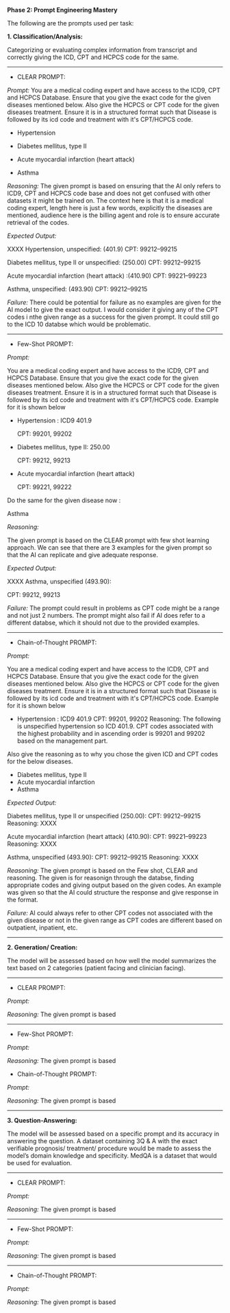 **Phase 2: Prompt Engineering Mastery**

The following are the prompts used per task:


**1. Classification/Analysis:**

Categorizing or evaluating complex information from transcript and correctly giving the ICD, CPT and HCPCS code for the same.

----
- CLEAR PROMPT: 

*Prompt:*
You are a medical coding expert and have access to the ICD9, CPT and HCPCS Database. Ensure that you give the exact code for the given diseases mentioned below. 
Also give the HCPCS or CPT code for the given diseases treatment. Ensure it is in a structured format such that Disease is followed by its icd code and treatment with it's CPT/HCPCS code.

- Hypertension

- Diabetes mellitus, type II 

- Acute myocardial infarction (heart attack)

- Asthma

*Reasoning:* 
The given prompt is based on ensuring that the AI only refers to ICD9, CPT and HCPCS code base and does not get confused with other datasets it might be trained on. The context here is that it is a medical coding expert, length here is just a few words, explicitly the diseases are mentioned, audience here is the billing agent and role is to ensure accurate retrieval of the codes.

*Expected Output:*

XXXX
Hypertension, unspecified: (401.9)
CPT: 99212–99215 

Diabetes mellitus, type II or unspecified: (250.00)
CPT: 99212–99215

Acute myocardial infarction (heart attack) :(410.90)
CPT: 99221–99223 

Asthma, unspecified: (493.90)
CPT: 99212–99215

*Failure:*
There could be potential for failure as no examples are given for the AI model to give the exact output. I would consider it giving any of the CPT codes i nthe given range as a success for the given prompt. It could still go to the ICD 10 databse which would be problematic.


----
- Few-Shot PROMPT:

*Prompt:*

You are a medical coding expert and have access to the ICD9, CPT and HCPCS Database. Ensure that you give the exact code for the given diseases mentioned below. 
Also give the HCPCS or CPT code for the given diseases treatment. Ensure it is in a structured format such that Disease is followed by its icd code and treatment with it's CPT/HCPCS code. Example for it is shown below

- Hypertension : ICD9 401.9
  
  CPT: 99201, 99202
  
- Diabetes mellitus, type II: 250.00
  
  CPT: 99212, 99213

- Acute myocardial infarction (heart attack)
  
  CPT: 99221, 99222

Do the same for the given disease now :

Asthma

*Reasoning:* 

The given prompt is based on the CLEAR prompt with few shot learning approach. We can see that there are 3 examples for the given prompt so that the AI can replicate and give adequate response.

*Expected Output:*

XXXX
Asthma, unspecified (493.90):

CPT: 99212, 99213

*Failure:*
The prompt could result in problems as CPT code might be a range and not just 2 numbers. The prompt might also fail if AI does refer to a different databse, which it should not due to the provided examples.


----
- Chain-of-Thought PROMPT:

*Prompt:*

You are a medical coding expert and have access to the ICD9, CPT and HCPCS Database. Ensure that you give the exact code for the given diseases mentioned below. 
Also give the HCPCS or CPT code for the given diseases treatment. Ensure it is in a structured format such that Disease is followed by its icd code and treatment with it's CPT/HCPCS code. Example for it is shown below

- Hypertension : ICD9 401.9
  CPT: 99201, 99202
  Reasoning: The following is unspecified hypertension so ICD 401.9. CPT codes associated with the highest probability and in ascending order is 99201 and 99202 based on the management part.

Also give the reasoning as to why you chose the given ICD and CPT codes for the below diseases.

- Diabetes mellitus, type II
- Acute myocardial infarction
- Asthma

*Expected Output:*

Diabetes mellitus, type II or unspecified (250.00):
CPT: 99212–99215
Reasoning: XXXX

Acute myocardial infarction (heart attack) (410.90):
CPT: 99221–99223 
Reasoning: XXXX

Asthma, unspecified (493.90):
CPT: 99212–99215
Reasoning: XXXX

*Reasoning:* 
The given prompt is based on the Few shot, CLEAR and reasoning. The given is for reasonign through the databse, finding appropriate codes and giving output based on the given codes. An example was given so that the AI could structure the response and give response in the format.

*Failure:*
AI could always refer to other CPT codes not associated with the given disease or not in the given range as CPT codes are different based on outpatient, inpatient, etc. 




****
**2. Generation/ Creation:**

The model will be assessed based on how well the model summarizes the text based on 2 categories (patient facing and clinician facing).

----
- CLEAR PROMPT: 

*Prompt:*


*Reasoning:* 
The given prompt is based

----
- Few-Shot PROMPT:

*Prompt:*


*Reasoning:* 
The given prompt is based

- Chain-of-Thought PROMPT:

*Prompt:*


*Reasoning:* 
The given prompt is based



****

**3. Question-Answering:**

The model will be assessed based on a specific prompt and its accuracy in answering the question. A dataset containing 3Q & A with the exact verifiable prognosis/ treatment/ procedure would be made to assess the model’s domain knowledge and specificity. MedQA is a dataset that would be used for evaluation.

----

- CLEAR PROMPT: 

*Prompt:*


*Reasoning:* 
The given prompt is based

----

- Few-Shot PROMPT:

*Prompt:*


*Reasoning:* 
The given prompt is based

----

- Chain-of-Thought PROMPT:

*Prompt:*


*Reasoning:* 
The given prompt is based



